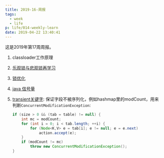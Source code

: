 ```yaml
---
title: 2019-16-周报
tags:
  - week
  - life
p: life/014-weekly-learn
date: 2019-04-22 13:40:41
---
```


这是2019年第17周周报。

1. classloader工作原理

2. [乐观锁与悲观锁再学习](https://juejin.im/post/5b4977ae5188251b146b2fc8)

3. [锁优化](https://blog.csdn.net/StackFlow/article/details/79455880)

4. [java 信号量](https://www.cnblogs.com/whgw/archive/2011/09/29/2195555.html)

5. [transient关键字](https://www.cnblogs.com/chenpi/p/6185773.html):
    保证字段不被序列化，例如hashmap里的modCount，用来判断`ConcurrentModificationException`:
    ```java
    if (size > 0 && (tab = table) != null) {
        int mc = modCount;
        for (int i = 0; i < tab.length; ++i) {
            for (Node<K,V> e = tab[i]; e != null; e = e.next)
                action.accept(e);
        }
        if (modCount != mc)
            throw new ConcurrentModificationException();
    }
    ```



